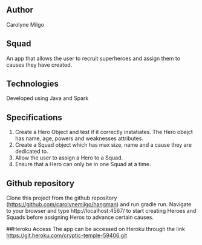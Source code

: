 ## Author
Carolyne Milgo

## Squad
An app that allows the user to recruit superheroes and assign them to causes they have created.

## Technologies
Developed using Java and Spark

## Specifications
1. Create a Hero Object and test if it correctly instatiates. The Hero obejct has name, age, powers and weaknesses attributes. 
2. Create a Squad object which has max size, name and a cause they are dedicated to.
3. Allow the user to assign a Hero to a Squad. 
4. Ensure that a Hero can only be in one Squad at a time. 

## Github repository
Clone this project from the github repository (https://github.com/carolynemilgo/hangman) and run gradle run. Navigate to your browser and type http://localhost:4567/ to start creating Heroes and Squads before assigning Heros to advance certain causes. 


##Heroku Access
The app can be accessed on Heroku through the link https://git.heroku.com/cryptic-temple-59406.git




